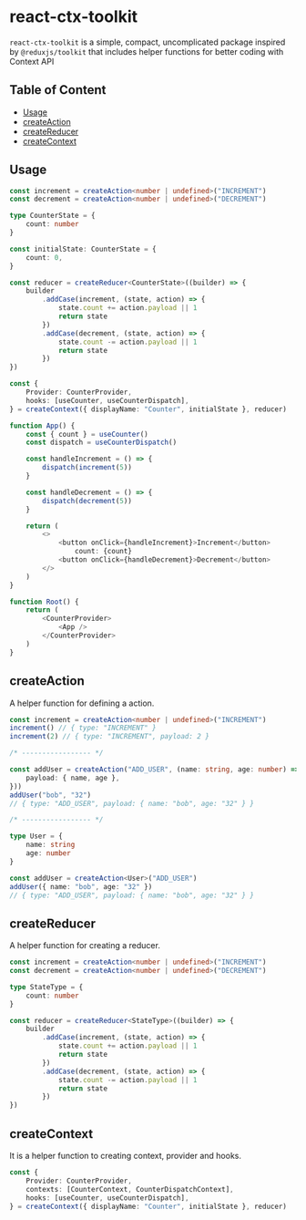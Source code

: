 # react-ctx-toolkit

`react-ctx-toolkit` is a simple, compact, uncomplicated package inspired by `@reduxjs/toolkit` that includes helper functions for better coding with Context API

## Table of Content

-   [Usage](#usage)
-   [createAction](#createaction)
-   [createReducer](#createreducer)
-   [createContext](#createcontext)

## Usage

```typescript
const increment = createAction<number | undefined>("INCREMENT")
const decrement = createAction<number | undefined>("DECREMENT")

type CounterState = {
    count: number
}

const initialState: CounterState = {
    count: 0,
}

const reducer = createReducer<CounterState>((builder) => {
    builder
        .addCase(increment, (state, action) => {
            state.count += action.payload || 1
            return state
        })
        .addCase(decrement, (state, action) => {
            state.count -= action.payload || 1
            return state
        })
})

const {
    Provider: CounterProvider,
    hooks: [useCounter, useCounterDispatch],
} = createContext({ displayName: "Counter", initialState }, reducer)

function App() {
    const { count } = useCounter()
    const dispatch = useCounterDispatch()

    const handleIncrement = () => {
        dispatch(increment(5))
    }

    const handleDecrement = () => {
        dispatch(decrement(5))
    }

    return (
        <>
            <button onClick={handleIncrement}>Increment</button>
                count: {count}
            <button onClick={handleDecrement}>Decrement</button>
        </>
    )
}

function Root() {
    return (
        <CounterProvider>
            <App />
        </CounterProvider>
    )
}
```

## createAction

A helper function for defining a action.

```typescript
const increment = createAction<number | undefined>("INCREMENT")
increment() // { type: "INCREMENT" }
increment(2) // { type: "INCREMENT", payload: 2 }

/* ----------------- */

const addUser = createAction("ADD_USER", (name: string, age: number) => ({
    payload: { name, age },
}))
addUser("bob", "32")
// { type: "ADD_USER", payload: { name: "bob", age: "32" } }

/* ----------------- */

type User = {
    name: string
    age: number
}

const addUser = createAction<User>("ADD_USER")
addUser({ name: "bob", age: "32" })
// { type: "ADD_USER", payload: { name: "bob", age: "32" } }
```

## createReducer

A helper function for creating a reducer.

```typescript
const increment = createAction<number | undefined>("INCREMENT")
const decrement = createAction<number | undefined>("DECREMENT")

type StateType = {
    count: number
}

const reducer = createReducer<StateType>((builder) => {
    builder
        .addCase(increment, (state, action) => {
            state.count += action.payload || 1
            return state
        })
        .addCase(decrement, (state, action) => {
            state.count -= action.payload || 1
            return state
        })
})
```

## createContext

It is a helper function to creating context, provider and hooks.

```typescript
const {
    Provider: CounterProvider,
    contexts: [CounterContext, CounterDispatchContext],
    hooks: [useCounter, useCounterDispatch],
} = createContext({ displayName: "Counter", initialState }, reducer)
```
